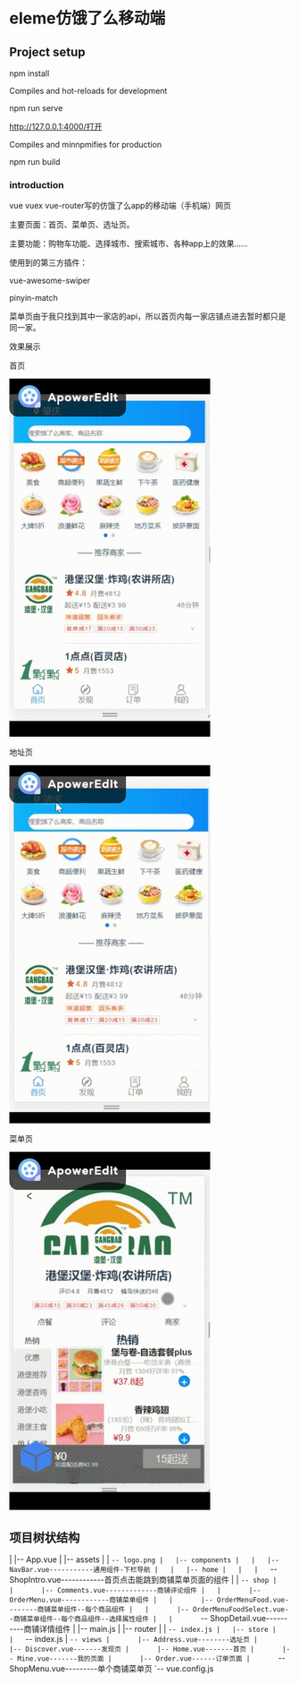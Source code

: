 # eleme仿饿了么移动端

## Project setup
npm install

Compiles and hot-reloads for development

npm run serve

http://127.0.0.1:4000/打开

Compiles and minnpmifies for production

npm run build

### introduction

vue vuex vue-router写的仿饿了么app的移动端（手机端）网页

主要页面：首页、菜单页、选址页。

主要功能：购物车功能、选择城市、搜索城市、各种app上的效果……

使用到的第三方插件：

vue-awesome-swiper

pinyin-match

菜单页由于我只找到其中一家店的api，所以首页内每一家店铺点进去暂时都只是同一家。

效果展示

首页

![](https://github.com/xxxxxyn/vueElm/blob/master/imgForShow/home.gif?raw=true)

地址页

![](https://github.com/xxxxxyn/vueElm/blob/master/imgForShow/address.gif?raw=true)

菜单页

![](https://github.com/xxxxxyn/vueElm/blob/master/imgForShow/menu.gif?raw=true)





## 项目树状结构



|   |-- App.vue
|   |-- assets
|   |   `-- logo.png
|   |-- components
|   |   |-- NavBar.vue-----------通用组件-下栏导航
|   |   |-- home
|   |   |   `-- ShopIntro.vue------------首页点击能跳到商铺菜单页面的组件
|   |   `-- shop
|   |       |-- Comments.vue-------------商铺评论组件
|   |       |-- OrderMenu.vue------------商铺菜单组件
|   |       |-- OrderMenuFood.vue--------商铺菜单组件--每个商品组件
|   |       |-- OrderMenuFoodSelect.vue--商铺菜单组件--每个商品组件--选择属性组件
|   |       `-- ShopDetail.vue----------商铺详情组件
|   |-- main.js
|   |-- router
|   |   `-- index.js
|   |-- store
|   |   `-- index.js
|   `-- views
|       |-- Address.vue--------选址页
|       |-- Discover.vue-------发现页
|       |-- Home.vue-------首页
|       |-- Mine.vue-------我的页面
|       |-- Order.vue------订单页面
|       `-- ShopMenu.vue---------单个商铺菜单页
`-- vue.config.js


